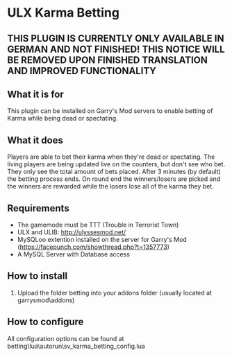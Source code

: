 # ULX Karma Betting
## THIS PLUGIN IS CURRENTLY ONLY AVAILABLE IN GERMAN AND NOT FINISHED! THIS NOTICE WILL BE REMOVED UPON FINISHED TRANSLATION AND IMPROVED FUNCTIONALITY

## What it is for
This plugin can be installed on Garry's Mod servers to enable betting of Karma while being dead or spectating.

## What it does
Players are able to bet their karma when they're dead or spectating. The living players are being updated live on the counters, but don't see who bet. They only see the total amount of bets placed. After 3 minutes (by default) the betting process ends. On round end the winners/losers are picked and the winners are rewarded while the losers lose all of the karma they bet.

## Requirements
- The gamemode must be TTT (Trouble in Terrorist Town)
- ULX and ULIB: http://ulyssesmod.net/
- MySQLoo extention installed on the server for Garry's Mod (https://facepunch.com/showthread.php?t=1357773)
- A MySQL Server with Database access

## How to install
1. Upload the folder betting into your addons folder (usually located at garrysmod\addons)

## How to configure
All configuration options can be found at betting\lua\autorun\sv_karma_betting_config.lua
